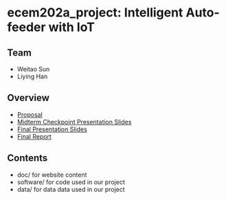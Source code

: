 # ecem202a_project: Intelligent Auto-feeder with IoT

## Team
* Weitao Sun
* Liying Han

## Overview
* [Proposal](proposal)
* [Midterm Checkpoint Presentation Slides](http://)
* [Final Presentation Slides](http://)
* [Final Report](report)

## Contents

* doc/ for website content
* software/ for code used in our project
* data/ for data data used in our project

